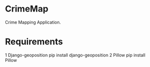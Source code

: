 # CrimeMap
Crime Mapping Application.
# Requirements
1 Django-geoposition
  pip install django-geoposition
2 Pillow
  pip install Pillow

